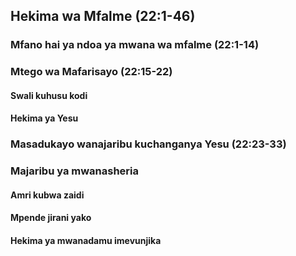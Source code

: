 ## Hekima wa Mfalme (22:1-46)

### Mfano hai ya ndoa ya mwana wa mfalme (22:1-14)

### Mtego wa Mafarisayo (22:15-22)

#### Swali kuhusu kodi

#### Hekima ya Yesu

### Masadukayo wanajaribu kuchanganya Yesu (22:23-33)

### Majaribu ya mwanasheria

#### Amri kubwa zaidi

#### Mpende jirani yako

#### Hekima ya mwanadamu imevunjika
